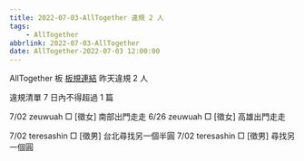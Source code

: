 ```yaml
---
title: 2022-07-03-AllTogether 違規 2 人
tags:
    - AllTogether
abbrlink: 2022-07-03-AllTogether
date: AllTogether-2022-07-03 12:00:00
---
```

AllTogether 板 [板規連結](https://www.ptt.cc/bbs/AllTogether/M.1643211430.A.5FB.html)
昨天違規 2 人
<!-- more -->

違規清單
7 日內不得超過 1 篇

7/02 zeuwuah □ [徵女] 南部出門走走
6/26 zeuwuah □ [徵女] 高雄出門走走

7/02 teresashin □ [徵男] 台北尋找另一個半圓
7/02 teresashin □ [徵男] 尋找另一個圓